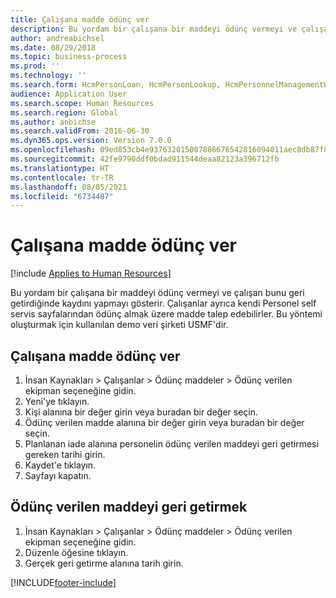 ```yaml
---
title: Çalışana madde ödünç ver
description: Bu yordam bir çalışana bir maddeyi ödünç vermeyi ve çalışan bunu geri getirdiğinde kaydını yapmayı gösterir.
author: andreabichsel
ms.date: 08/29/2018
ms.topic: business-process
ms.prod: ''
ms.technology: ''
ms.search.form: HcmPersonLoan, HcmPersonLookup, HcmPersonnelManagementWorkspace
audience: Application User
ms.search.scope: Human Resources
ms.search.region: Global
ms.author: anbichse
ms.search.validFrom: 2016-06-30
ms.dyn365.ops.version: Version 7.0.0
ms.openlocfilehash: 09ed853cb4e937632015007886676542816094011aec8db87f89fdec3ad7f102
ms.sourcegitcommit: 42fe9790ddf0bdad911544deaa82123a396712fb
ms.translationtype: HT
ms.contentlocale: tr-TR
ms.lasthandoff: 08/05/2021
ms.locfileid: "6734487"
---
```

# <a name="loan-item-to-a-worker"></a>Çalışana madde ödünç ver

[!include [Applies to Human Resources](../includes/applies-to-hr.md)]



Bu yordam bir çalışana bir maddeyi ödünç vermeyi ve çalışan bunu geri getirdiğinde kaydını yapmayı gösterir. Çalışanlar ayrıca kendi Personel self servis sayfalarından ödünç almak üzere madde talep edebilirler. Bu yöntemi oluşturmak için kullanılan demo veri şirketi USMF'dir.


## <a name="loan-item-to-a-worker"></a>Çalışana madde ödünç ver
1. İnsan Kaynakları > Çalışanlar > Ödünç maddeler > Ödünç verilen ekipman seçeneğine gidin.
2. Yeni'ye tıklayın.
3. Kişi alanına bir değer girin veya buradan bir değer seçin.
4. Ödünç verilen madde alanına bir değer girin veya buradan bir değer seçin.
5. Planlanan iade alanına personelin ödünç verilen maddeyi geri getirmesi gereken tarihi girin.
6. Kaydet'e tıklayın.
7. Sayfayı kapatın.

## <a name="return-a-loan-item"></a>Ödünç verilen maddeyi geri getirmek
1. İnsan Kaynakları > Çalışanlar > Ödünç maddeler > Ödünç verilen ekipman seçeneğine gidin.
2. Düzenle öğesine tıklayın.
3. Gerçek geri getirme alanına tarih girin.



[!INCLUDE[footer-include](../includes/footer-banner.md)]